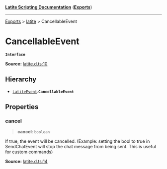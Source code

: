 [**Latite Scripting Documentation**](../../README.md) ([**Exports**](../../exports.md))

---

[Exports](../../exports.md) > [latite](../index.md) > CancellableEvent

# CancellableEvent

**`Interface`**

**Source:** [latite.d.ts:10](https://github.com/LatiteScripting/latitescripting.github.io/blob/ff1a99f/definitions/latite.d.ts#L10)

## Hierarchy

- [`LatiteEvent`](interface.LatiteEvent.md).**`CancellableEvent`**

## Properties

### cancel

> **cancel**: `boolean`

If true, the event will be cancelled. (Example: setting the bool to true in SendChatEvent will stop the chat message from being sent. This is useful for custom commands)

**Source:** [latite.d.ts:14](https://github.com/LatiteScripting/latitescripting.github.io/blob/ff1a99f/definitions/latite.d.ts#L14)
